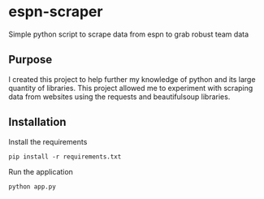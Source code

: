 # espn-scraper

Simple python script to scrape data from espn to grab robust team data

## Purpose

I created this project to help further my knowledge of python and its large quantity of libraries. This project allowed me to experiment with scraping data from websites using the requests and beautifulsoup libraries.

## Installation

Install the requirements
```
pip install -r requirements.txt
```
Run the application
```
python app.py
```
